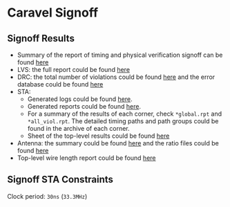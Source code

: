 # Caravel Signoff

## Signoff Results 
- Summary of the report of timing and physical verification signoff can be found [here](./signoff.rpt)
- LVS: the full report could be found [here](./standalone_pvr/report.lvs)
- DRC: the total number of violations could be found [here](./standalone_pvr/summary.drc) and the error database could be found [here](./standalone_pvr/results_db.drc) 
- STA: 
    - Generated logs could be found [here](./primetime/logs/). 
    - Generated reports could be found [here](./primetime/reports/). 
    - For a summary of the results of each corner, check `*global.rpt` and `*all_viol.rpt`. The detailed timing paths and path groups could be found in the archive of each corner. 
    - Sheet of the top-level results could be found [here](https://docs.google.com/spreadsheets/d/1IVJhi-dBSr-ng3kgjkLdgRDog8D0pvIXslRosr-H-Cs/edit#gid=212089739)
- Antenna: the summary could be found [here](./standalone_pvr/summary.drc) and the ratio files could be found [here](./standalone_pvr/antenna_ratios)
- Top-level wire length report could be found [here](../caravel_core/openlane-signoff/20-wire_lengths.csv)

## Signoff STA Constraints
Clock period: `30ns` (`33.3MHz`)

